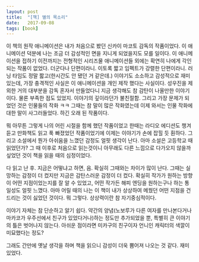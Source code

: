```yaml
---
layout: post
title:  "[책] 별의 목소리"
date:   2017-09-08
tags: [book]
---
```


  이 책의 원작 애니메이션은 내가 처음으로 봤던 신카이 마코토 감독의 작품이었다. 이 애니메이션 덕분에 나는 조금 더 감성적인 면을 지니게 되었을지도 모를 일이다. 이 애니메이션을 접하기 이전까지는 전형적인 시리즈물 애니메이션들 외에는 확연히 나에게 각인되는 작품이 없었다. 더군다나 단편이라니. 이토록 짧고 임펙트가 강렬한 단편이라니. 러닝 타임도 정말 짧고(한시간도 안 됐던 거 같은데.) 이야기도 소소하고 감성적으로 재미있는데, 가장 충격적인 사실은 이 애니메이션을 개인 제작 했다는 사실이다. 성우진을 제외한 거의 대부분을 감독 혼자서 만들었다니 지금 생각해도 참 감탄이 나올만한 이야기이다. 물론 부족한 점도 있었지. 이야기의 깊이라던가 불친절함. 그리고 가장 문제가 되었던 것은 인물들의 작화 ㅋㅋ 그때는 참 말이 많은 작화였는데 이제 와서는 인물 작화에 대한 말이 사그러들었다. 하긴 오래 된 작품이다.

  뭐 아무튼 그렇게 나의 어린 시절을 함께 했던 작품이었고 한때는 라디오 에디션도 챙겨 듣고 만화책도 읽고 푹 빠졌었던 작품이었기에 이제는 이야기가 손에 잡힐 듯 훤하다. 그리고 소설에서 뭔가 아쉬움을 느꼈던 감정도 얼핏 생각이 난다. 아마 소설은 고등학교 때 읽었던가? 그 때 이후로 처음으로 읽는것이니 아무래도 다른 느낌으로 다가오지 않을까 싶었던 것이 책을 읽을 때의 심정이었다.

  다 읽고 난 후. 지금은 어떻냐고 하면, 음. 확실히 그때와는 차이가 많이 난다. 그때는 실망하는 감정이 더 컸지만 지금은 감탄스러운 감정이 더 컸다. 확실히 작가가 원하는 방향이 어떤 지점이었는지를 잘 알 수 있었고, 어떤 작가든 해피 엔딩을 원하는구나 하는 통일성도 얼핏 느꼈다. 아마 어릴 때의 나는 이 책이 내가 상상하여 메꿨던 어떤 지점을 건드리는 것이 싫었던 것이다. 뭐 그렇다. 상상력이란 참 자기중심적이다.

  이야기 자체는 참 단순하고 알기 쉽다. 약간의 양념(노보루가 다른 여자를 만나본다거나 마카코가 우주선에서 친구가 있었다거나)하는 정도만 추가되었을 뿐, 특별히 큰 이야기의 틀은 벗어나지 않는다. 아쉬운 점이라면 미카구의 친구이자 언니인 캐릭터의 색깔이 미묘했다는 정도?

  그래도 간만에 옛날 생각을 하며 책을 읽으니 감성이 더욱 뿜어져 나오는 것 같다. 재미있었다.
